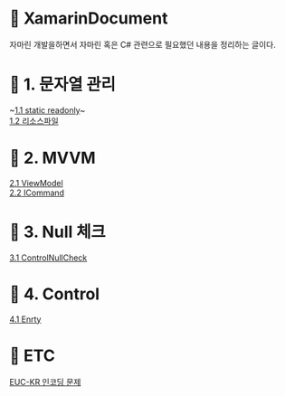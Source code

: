 #  :pencil: XamarinDocument
자마린 개발을하면서 자마린 혹은 C# 관련으로 필요했던 내용을 정리하는 글이다.

# :book: 1. 문자열 관리 
~[1.1 static readonly](https://github.com/k4keye/XamarinDocument/blob/main/1/ReadonlyString.md)~</br>
[1.2 리소스파일](https://github.com/k4keye/XamarinDocument/blob/main/1/Resources.md)

# :couple: 2. MVVM
[2.1 ViewModel](https://github.com/k4keye/XamarinDocument/blob/main/2/VIewModel.md) </br>
[2.2 ICommand](https://github.com/k4keye/XamarinDocument/blob/main/2/ICommand.md)


#  :anger: 3. Null 체크
[3.1 ControlNullCheck](https://github.com/k4keye/XamarinDocument/blob/main/3/ControlNullCheck.md)

# :mag_right: 4. Control
[4.1 Enrty](https://github.com/k4keye/XamarinDocument/blob/main/4/Entry.md)

# :guitar: ETC
[EUC-KR 인코딩 문제](https://github.com/k4keye/XamarinDocument/blob/main/etc/euc-kr.md)
